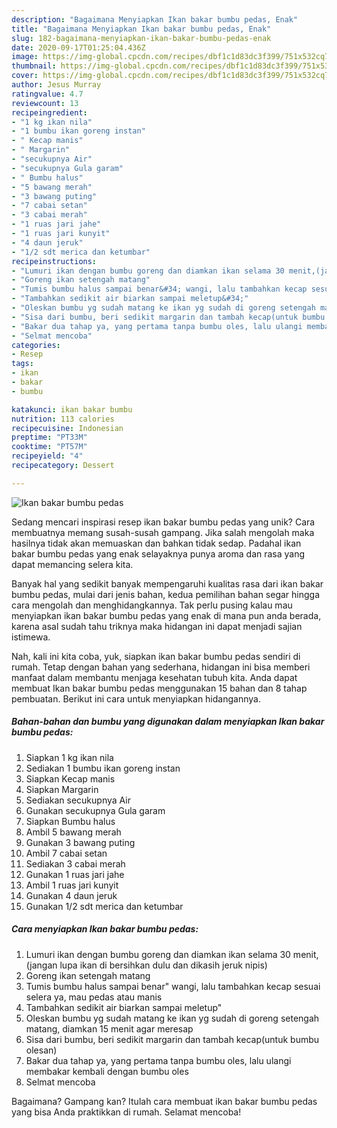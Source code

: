 ```yaml
---
description: "Bagaimana Menyiapkan Ikan bakar bumbu pedas, Enak"
title: "Bagaimana Menyiapkan Ikan bakar bumbu pedas, Enak"
slug: 182-bagaimana-menyiapkan-ikan-bakar-bumbu-pedas-enak
date: 2020-09-17T01:25:04.436Z
image: https://img-global.cpcdn.com/recipes/dbf1c1d83dc3f399/751x532cq70/ikan-bakar-bumbu-pedas-foto-resep-utama.jpg
thumbnail: https://img-global.cpcdn.com/recipes/dbf1c1d83dc3f399/751x532cq70/ikan-bakar-bumbu-pedas-foto-resep-utama.jpg
cover: https://img-global.cpcdn.com/recipes/dbf1c1d83dc3f399/751x532cq70/ikan-bakar-bumbu-pedas-foto-resep-utama.jpg
author: Jesus Murray
ratingvalue: 4.7
reviewcount: 13
recipeingredient:
- "1 kg ikan nila"
- "1 bumbu ikan goreng instan"
- " Kecap manis"
- " Margarin"
- "secukupnya Air"
- "secukupnya Gula garam"
- " Bumbu halus"
- "5 bawang merah"
- "3 bawang puting"
- "7 cabai setan"
- "3 cabai merah"
- "1 ruas jari jahe"
- "1 ruas jari kunyit"
- "4 daun jeruk"
- "1/2 sdt merica dan ketumbar"
recipeinstructions:
- "Lumuri ikan dengan bumbu goreng dan diamkan ikan selama 30 menit,(jangan lupa ikan di bersihkan dulu dan dikasih jeruk nipis)"
- "Goreng ikan setengah matang"
- "Tumis bumbu halus sampai benar&#34; wangi, lalu tambahkan kecap sesuai selera ya, mau pedas atau manis"
- "Tambahkan sedikit air biarkan sampai meletup&#34;"
- "Oleskan bumbu yg sudah matang ke ikan yg sudah di goreng setengah matang, diamkan 15 menit agar meresap"
- "Sisa dari bumbu, beri sedikit margarin dan tambah kecap(untuk bumbu olesan)"
- "Bakar dua tahap ya, yang pertama tanpa bumbu oles, lalu ulangi membakar kembali dengan bumbu oles"
- "Selmat mencoba"
categories:
- Resep
tags:
- ikan
- bakar
- bumbu

katakunci: ikan bakar bumbu 
nutrition: 113 calories
recipecuisine: Indonesian
preptime: "PT33M"
cooktime: "PT57M"
recipeyield: "4"
recipecategory: Dessert

---
```



![Ikan bakar bumbu pedas](https://img-global.cpcdn.com/recipes/dbf1c1d83dc3f399/751x532cq70/ikan-bakar-bumbu-pedas-foto-resep-utama.jpg)

Sedang mencari inspirasi resep ikan bakar bumbu pedas yang unik? Cara membuatnya memang susah-susah gampang. Jika salah mengolah maka hasilnya tidak akan memuaskan dan bahkan tidak sedap. Padahal ikan bakar bumbu pedas yang enak selayaknya punya aroma dan rasa yang dapat memancing selera kita.



Banyak hal yang sedikit banyak mempengaruhi kualitas rasa dari ikan bakar bumbu pedas, mulai dari jenis bahan, kedua pemilihan bahan segar hingga cara mengolah dan menghidangkannya. Tak perlu pusing kalau mau menyiapkan ikan bakar bumbu pedas yang enak di mana pun anda berada, karena asal sudah tahu triknya maka hidangan ini dapat menjadi sajian istimewa.


Nah, kali ini kita coba, yuk, siapkan ikan bakar bumbu pedas sendiri di rumah. Tetap dengan bahan yang sederhana, hidangan ini bisa memberi manfaat dalam membantu menjaga kesehatan tubuh kita. Anda dapat membuat Ikan bakar bumbu pedas menggunakan 15 bahan dan 8 tahap pembuatan. Berikut ini cara untuk menyiapkan hidangannya.

<!--inarticleads1-->

##### Bahan-bahan dan bumbu yang digunakan dalam menyiapkan Ikan bakar bumbu pedas:

1. Siapkan 1 kg ikan nila
1. Sediakan 1 bumbu ikan goreng instan
1. Siapkan  Kecap manis
1. Siapkan  Margarin
1. Sediakan secukupnya Air
1. Gunakan secukupnya Gula garam
1. Siapkan  Bumbu halus
1. Ambil 5 bawang merah
1. Gunakan 3 bawang puting
1. Ambil 7 cabai setan
1. Sediakan 3 cabai merah
1. Gunakan 1 ruas jari jahe
1. Ambil 1 ruas jari kunyit
1. Gunakan 4 daun jeruk
1. Gunakan 1/2 sdt merica dan ketumbar




<!--inarticleads2-->

##### Cara menyiapkan Ikan bakar bumbu pedas:

1. Lumuri ikan dengan bumbu goreng dan diamkan ikan selama 30 menit,(jangan lupa ikan di bersihkan dulu dan dikasih jeruk nipis)
1. Goreng ikan setengah matang
1. Tumis bumbu halus sampai benar&#34; wangi, lalu tambahkan kecap sesuai selera ya, mau pedas atau manis
1. Tambahkan sedikit air biarkan sampai meletup&#34;
1. Oleskan bumbu yg sudah matang ke ikan yg sudah di goreng setengah matang, diamkan 15 menit agar meresap
1. Sisa dari bumbu, beri sedikit margarin dan tambah kecap(untuk bumbu olesan)
1. Bakar dua tahap ya, yang pertama tanpa bumbu oles, lalu ulangi membakar kembali dengan bumbu oles
1. Selmat mencoba




Bagaimana? Gampang kan? Itulah cara membuat ikan bakar bumbu pedas yang bisa Anda praktikkan di rumah. Selamat mencoba!

